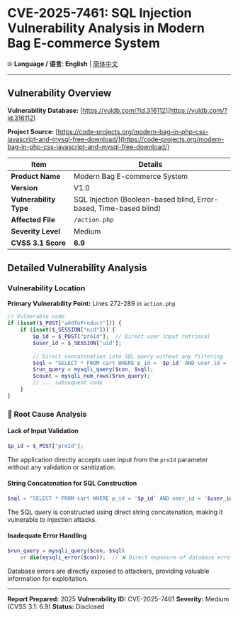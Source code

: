 # CVE-2025-7461: SQL Injection Vulnerability Analysis in Modern Bag E-commerce System

🌐 **Language / 语言**: **English** | [简体中文](README_zh.md)

---

## Vulnerability Overview

**Vulnerability Database:**
[https://vuldb.com/?id.316112](https://vuldb.com/?id.316112)

**Project Source:**
[https://code-projects.org/modern-bag-in-php-css-javascript-and-mysql-free-download/](https://code-projects.org/modern-bag-in-php-css-javascript-and-mysql-free-download/)

| Item | Details |
|------|---------|
| **Product Name** | Modern Bag E-commerce System |
| **Version** | V1.0 |
| **Vulnerability Type** | SQL Injection (Boolean-based blind, Error-based, Time-based blind) |
| **Affected File** | `/action.php` |
| **Severity Level** | Medium |
| **CVSS 3.1 Score** | **6.9** |

## Detailed Vulnerability Analysis

### Vulnerability Location
**Primary Vulnerability Point:** Lines 272-289 in `action.php`

```php
// Vulnerable code
if (isset($_POST["addToProduct"])) {
    if (isset($_SESSION["uid"])) {
        $p_id = $_POST["proId"];  // Direct user input retrieval
        $user_id = $_SESSION["uid"];
        
        // Direct concatenation into SQL query without any filtering
        $sql = "SELECT * FROM cart WHERE p_id = '$p_id' AND user_id = '$user_id'";
        $run_query = mysqli_query($con, $sql);
        $count = mysqli_num_rows($run_query);
        // ... subsequent code
    }
}
```

### 🔬 Root Cause Analysis

#### **Lack of Input Validation**
```php
$p_id = $_POST["proId"]; 
```
The application directly accepts user input from the `proId` parameter without any validation or sanitization.

#### **String Concatenation for SQL Construction**
```php
$sql = "SELECT * FROM cart WHERE p_id = '$p_id' AND user_id = '$user_id'";
```
The SQL query is constructed using direct string concatenation, making it vulnerable to injection attacks.

#### **Inadequate Error Handling**
```php
$run_query = mysqli_query($con, $sql)
    or die(mysqli_error($con));  // ❌ Direct exposure of database errors
```
Database errors are directly exposed to attackers, providing valuable information for exploitation.

---
**Report Prepared:** 2025
**Vulnerability ID:** CVE-2025-7461
**Severity:** Medium (CVSS 3.1: 6.9)
**Status:** Disclosed 